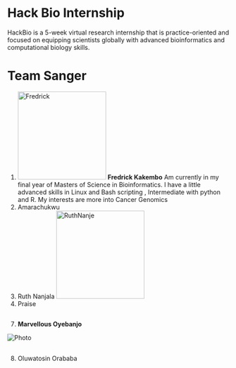 # **Hack Bio Internship**
HackBio is a 5-week virtual research internship that is practice-oriented and focused on equipping scientists globally with advanced bioinformatics and computational biology skills.
# **Team Sanger**
1. <img src="https://avatars.githubusercontent.com/u/42891354?v=4" alt="Fredrick" width="200" height="200" /> **Fredrick Kakembo**
Am currently in my final year of Masters of Science in Bioinformatics. I have a little advanced skills in Linux and Bash scripting , Intermediate with python and R. My interests are more into Cancer Genomics
3. Amarachukwu
4. Ruth Nanjala <img src="https://avatars.githubusercontent.com/u/55382239?s=48&v=4" alt="RuthNanje" width="200" height="200" />
5. Praise
##
7. **Marvellous Oyebanjo**

![Photo](https://user-images.githubusercontent.com/88282876/127785448-3c775844-f15a-4210-ab74-a383917d3b0d.jpg)
##


8. Oluwatosin Orababa 
